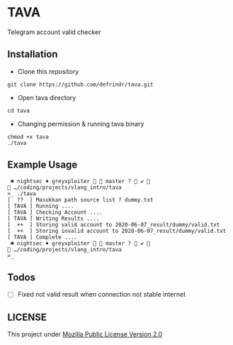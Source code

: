 # TAVA

Telegram account valid checker

## Installation

- Clone this repository

```
git clone https://github.com/defrindr/tava.git
```

- Open tava directory

```
cd tava
```

- Changing permission & running tava binary

```
chmod +x tava
./tava
```

## Example Usage

```
 ☻ nightsec ♦ greyxploiter   master ?  ✔                                                                        …/coding/projects/vlang_intro/tava
>_ ./tava
[  ??  ] Masukkan path source list ? dummy.txt
[ TAVA ] Running ....
[ TAVA ] Checking Account ....
[ TAVA ] Writing Results ....
[  ++  ] Storing valid account to 2020-06-07_result/dummy/valid.txt
[  ++  ] Storing invalid account to 2020-06-07_result/dummy/valid.txt
[ TAVA ] Complete ....
 ☻ nightsec ♦ greyxploiter   master ?  ✔                                                                        …/coding/projects/vlang_intro/tava
>_
```

## Todos

- [ ] Fixed not valid result when connection not stable internet


## LICENSE

This project under [Mozilla Public License Version 2.0](LICENSE)
